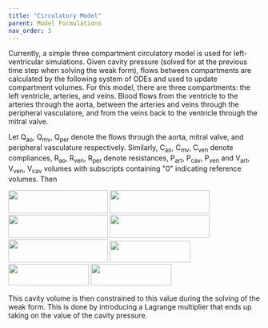 ```yaml
---
title: "Circulatory Model"
parent: Model Formulations
nav_order: 3
---
```


Currently, a simple three compartment circulatory model is used for left-ventricular simulations. Given cavity pressure (solved for at the previous time step when solving the weak form), flows between compartments are calculated by the following system of ODEs and used to update compartment volumes. For this model, there are three compartments: the left ventricle, arteries, and veins. Blood flows from the ventricle to the arteries through the aorta, between the arteries and veins through the peripheral vasculatore, and from the veins back to the ventricle through the mitral valve.

Let Q<sub>ao</sub>, Q<sub>mv</sub>, Q<sub>per</sub> denote the flows through the aorta, mitral valve, and peripheral vasculature respectively. Similarly, C<sub>ao</sub>, C<sub>mv</sub>, C<sub>ven</sub> denote compliances,  R<sub>ao</sub>, R<sub>ven</sub>, R<sub>per</sub> denote resistances, P<sub>art</sub>, P<sub>cav</sub>, P<sub>ven</sub> and V<sub>art</sub>, V<sub>ven</sub>, V<sub>cav</sub> volumes with subscripts containing "0" indicating reference volumes. Then

<img src="https://github.com/MMoTH/FEniCS-Myosim/blob/master/docs/pages/model_formulations/hemodynamics/p_art.jpeg?raw=true" width="199" height="46">  
<img src="https://github.com/MMoTH/FEniCS-Myosim/blob/master/docs/pages/model_formulations/hemodynamics/p_ven.jpeg?raw=true" width="199" height="46">  

<img src="https://github.com/MMoTH/FEniCS-Myosim/blob/master/docs/pages/model_formulations/hemodynamics/qao.jpeg?raw=true" width="199" height="46">  
<img src="https://github.com/MMoTH/FEniCS-Myosim/blob/master/docs/pages/model_formulations/hemodynamics/qmv.jpeg?raw=true" width="199" height="46">  
<img src="https://github.com/MMoTH/FEniCS-Myosim/blob/master/docs/pages/model_formulations/hemodynamics/qper.jpeg?raw=true" width="199" height="46">  

<img src="https://github.com/MMoTH/FEniCS-Myosim/blob/master/docs/pages/model_formulations/hemodynamics/dvcav_dt.jpeg?raw=true" width="161" height="43">
<img src="https://github.com/MMoTH/FEniCS-Myosim/blob/master/docs/pages/model_formulations/hemodynamics/dvart_dt.jpeg?raw=true" width="161" height="43">
<img src="https://github.com/MMoTH/FEniCS-Myosim/blob/master/docs/pages/model_formulations/hemodynamics/dvven_dt.jpeg?raw=true" width="161" height="43">  

This cavity volume is then constrained to this value during the solving of the weak form. This is done by introducing a Lagrange multiplier that ends up taking on the value of the cavity pressure.
